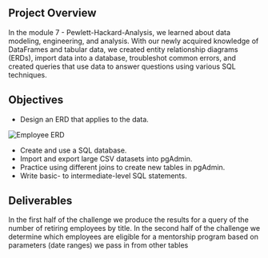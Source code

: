 ## Project Overview
In the module 7 - Pewlett-Hackard-Analysis, we learned about data modeling, engineering, and analysis. With our newly acquired knowledge of DataFrames and tabular data, we created entity relationship diagrams (ERDs), import data into a database, troubleshot common errors, and created queries that use data to answer questions using various SQL techniques.

## Objectives 
- Design an ERD that applies to the data.

![Employee ERD](file:///c%3A/Users/chris/OneDrive/Desktop/Class%20Folder/Module%207/Pewlett_Hackard_Analysis/EmployeeDB.png)

- Create and use a SQL database.
- Import and export large CSV datasets into pgAdmin.
- Practice using different joins to create new tables in pgAdmin.
- Write basic- to intermediate-level SQL statements.

## Deliverables
In the first half of the challenge we produce the results for a query of the number of retiring employees by title. In the second half of the challenge we determine which employees are eligible for a mentorship program based on parameters (date ranges) we pass in from other tables

